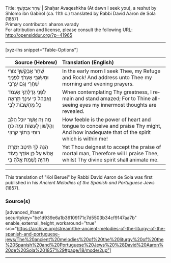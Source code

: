 <html>
<head></head>
<body>
Title: שַׁחַר אֲבַקֶּשְׁךָ | Shaḥar Avaqeshkha (At dawn I seek you), a reshut by Shlomo ibn Gabirol (ca. 11th c.) translated by Rabbi David Aaron de Sola (1857)<br />
Primary contributor: aharon.varady<br />
For attribution and license, please consult the following URL: <a href="http://opensiddur.org/?p=41965">http://opensiddur.org/?p=41965</a>
<p />
<hr />

[xyz-ihs snippet="Table-Options"]<table style="margin-left: auto; margin-right: auto;" class="draggable">
<thead><tr><th id="x" style="text-align: right;">Source (Hebrew)</th><th style="text-align: left;">Translation (English)</th></tr></thead>
<tbody>
<tr><td style="vertical-align:top;">
<div class="liturgy" lang="he">
שַׁחַר אֲבַקֶּשְׁךָ צוּרִי וּמִשְׂגַּבִּי
אֶעְרֺךְ לְפָנֶיךָ שַׁחְרִי וְגַם עַרְבִּי
</span></div></td>

<td style="vertical-align:top;">
<div class="english" lang="en" style="text-align: left;">
In the early morn I seek Thee, my Refuge and Rock!
And address unto Thee my morning and evening prayers.
</div></td></tr>


<tr><td style="vertical-align:top;">
<div class="liturgy" lang="he">
לִפְנֵי גְדֻלָּתְךָ אֶעְמֹד וְאֶבָּהֵל
כִּי עֵינְךָ תִּרְאֶה כָל מַחְשְׁבוֹת לִבִּי
</span></div></td>

<td style="vertical-align:top;">
<div class="english" lang="en" style="text-align: left;">
When contemplating Thy greatness, I remain and stand amazed;
For to Thine all-seeing eyes my innermost thoughts are revealed.
</div></td></tr>


<tr><td style="vertical-align:top;">
<div class="liturgy" lang="he">
מַה זֶּה אֲשֶׁר יוּכַל הַלֵּב וְהַלָּשׁוֹן
לַעְשׂוֹת וּמַה כֹּחַ רוּחִי בְּתוֹךְ קִרְבִּי
</span></div></td>

<td style="vertical-align:top;">
<div class="english" lang="en" style="text-align: left;">
How feeble is the power of heart and tongue to conceive and praise Thy might,
And how inadequate that of the spirit which is within me!
</div></td></tr>


<tr><td style="vertical-align:top;">
<div class="liturgy" lang="he">
הִנֵּה לְךָ תִּיטַב זִמְרַת אֱנוֹשׁ עַל כֵּן
אוֹדְךָ בְּעוֹד תִּהְיֶה נִשְׁמַת אֱלֹהַּ בִּי
</span></div></td>

<td style="vertical-align:top;">
<div class="english" lang="en" style="text-align: left;">
Yet Thou deignest to accept the praise of mortal man,
Therefore will I praise Thee, whilst Thy divine spirit shall animate me.
</div></td></tr>
</tbody></table>

<hr />

This translation of "Kol Beruei" by Rabbi David Aaron de Sola was first published in his <em>Ancient Melodies of the Spanish and Portuguese Jews</em> (1857). 

<h3>Source(s)</h3>

[advanced_iframe securitykey="be1d939e6a1b36109171c7d5503b34cf9147aa7b" enable_external_height_workaround="true" src="https://archive.org/stream/the-ancient-melodies-of-the-liturgy-of-the-spanish-and-portuguese-jews/The%20ancient%20melodies%20of%20the%20liturgy%20of%20the%20Spanish%20and%20Portuguese%20Jews%20%28David%20Aaron%20de%20Sola%201857%29#page/18/mode/2up"]

<hr />

&nbsp;



</body>
</html>